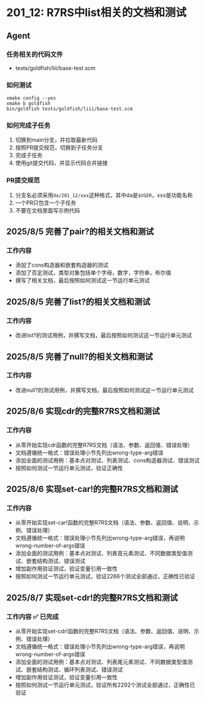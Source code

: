 # 201_12: R7RS中list相关的文档和测试
## Agent
### 任务相关的代码文件
- tests/goldfish/liii/base-test.scm

### 如何测试
```
xmake config --yes
xmake b goldfish
bin/goldfish tests/goldfish/liii/base-test.scm
```

### 如何完成子任务
1. 切换到main分支，并拉取最新代码
2. 按照PR提交规范，切换到子任务分支
3. 完成子任务
4. 使用git提交代码，并显示代码合并链接

### PR提交规范
1. 分支名必须采用`da/201_12/xxx`这种格式，其中da是`$USER`，xxx是功能名称
2. 一个PR只包含一个子任务
3. 不要在文档里面写示例代码

## 2025/8/5 完善了pair?的相关文档和测试
### 工作内容
- 添加了cons构造器和嵌套构造器的测试
- 添加了否定测试，类型对象包括单个字母，数字，字符串，布尔值
- 撰写了相关文档，最后按照如何测试这一节运行单元测试

## 2025/8/5 完善了list?的相关文档和测试
### 工作内容
- 改进list?的测试用例，并撰写文档，最后按照如何测试这一节运行单元测试

## 2025/8/5 完善了null?的相关文档和测试
### 工作内容
- 改进null?的测试用例，并撰写文档，最后按照如何测试这一节运行单元测试

## 2025/8/6 实现cdr的完整R7RS文档和测试
### 工作内容
- 从零开始实现cdr函数的完整R7RS文档（语法、参数、返回值、错误处理）
- 文档遵循统一格式：错误处理小节先列出wrong-type-arg错误
- 添加全面的测试用例：基本点对测试、列表测试、cons构造器测试、错误测试
- 按照如何测试一节运行单元测试，验证正确性

## 2025/8/6 实现set-car!的完整R7RS文档和测试
### 工作内容
- 从零开始实现set-car!函数的完整R7RS文档（语法、参数、返回值、说明、示例、错误处理）
- 文档遵循统一格式：错误处理小节先列出wrong-type-arg错误，再说明wrong-number-of-args错误
- 添加全面的测试用例：基本点对测试、列表首元素测试、不同数据类型值测试、嵌套结构测试、错误测试
- 增加副作用验证测试，验证变量引用一致性
- 按照如何测试一节运行单元测试，验证2266个测试全部通过，正确性已验证

## 2025/8/7 实现set-cdr!的完整R7RS文档和测试
### 工作内容 ✅ 已完成
- 从零开始实现set-cdr!函数的完整R7RS文档（语法、参数、返回值、说明、示例、错误处理）
- 文档遵循统一格式：错误处理小节先列出wrong-type-arg错误，再说明wrong-number-of-args错误
- 添加全面的测试用例：基本点对测试、列表尾元素测试、不同数据类型值测试、嵌套结构测试、循环列表测试、错误测试
- 增加副作用验证测试，验证变量引用一致性
- 按照如何测试一节运行单元测试，验证所有2292个测试全部通过，正确性已验证
